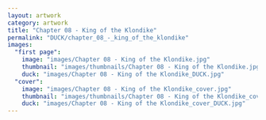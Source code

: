 ```yaml
---
layout: artwork
category: artwork
title: "Chapter 08 - King of the Klondike"
permalink: "DUCK/chapter_08_-_king_of_the_klondike"
images:
  "first page":
    image: "images/Chapter 08 - King of the Klondike.jpg"
    thumbnail: "images/thumbnails/Chapter 08 - King of the Klondike.jpg"
    duck: "images/Chapter 08 - King of the Klondike_DUCK.jpg"
  "cover":
    image: "images/Chapter 08 - King of the Klondike_cover.jpg"
    thumbnail: "images/thumbnails/Chapter 08 - King of the Klondike_cover.jpg"
    duck: "images/Chapter 08 - King of the Klondike_cover_DUCK.jpg"
---
```


